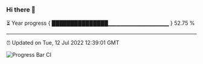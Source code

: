 ### Hi there 👋

⏳ Year progress { ███████████████▁▁▁▁▁▁▁▁▁▁▁▁▁▁▁ } 52.75 %

---

⏰ Updated on Tue, 12 Jul 2022 12:39:01 GMT

![Progress Bar CI](https://github.com/liununu/liununu/workflows/Progress%20Bar%20CI/badge.svg)
